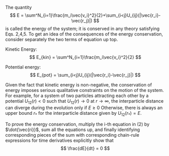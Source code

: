 The quantity 
$$
E = \sum^N_{i=1}\frac{m_i\vec{v_i}^2}{2}+\sum_{i<j}U_{ij}(|\vec{r_i}-\vec{r_j}|)
$$
is called the energy of the system; it is conserved in any theory satisfying Eqs. 2,4,5. To get an idea of the consequences of the energy conservation, consider separately the two terms of equation up top.

Kinetic Energy:
$$
E_{kin} = \sum^N_{i=1}\frac{m_i\vec{v_i}^2}{2}
$$

Potential energy:
$$
E_{pot} = \sum_{i<j}U_{ij}(|\vec{r_i}-\vec{r_j}|)
$$

Given the fact that kinetic energy is non-negative, the conservation of energy imposes serious qualitative constraints on the motion of the system. For example, for a system of two particles attracting each other by a potential $U_{12}(r)<0$ such that $U_{12}(r)\rightarrow 0$ at $r \rightarrow \infty$, the interparticle distance can diverge during the evolution only if $E \geq 0$ Otherwise, there is always an upper bound $r_*$ for the interparticle distance given by $U_{12}(r_*)=E$. 

To prove the energy conservation, multiply the i-th equation in (2) by $\dot{\vec{ri}}$, sum all the equations up, and finally identifying corresponding pieces of the sum with corresponding chain-rule expressions for time derivatives explicitly show that
$$
\frac{dE}{dt} = 0
$$
